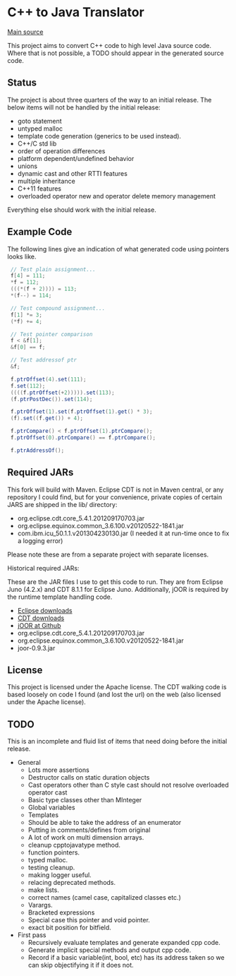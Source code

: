 C++ to Java Translator
======================

[Main source](/src/com/github/danfickle/cpptojavasourceconverter)

This project aims to convert C++ code to high level Java source code. Where that is not possible, a TODO should appear in the generated source code.

Status
------
The project is about three quarters of the way to an initial release. The below items will not be handled by the initial release:
+ goto statement
+ untyped malloc
+ template code generation (generics to be used instead).
+ C++/C std lib
+ order of operation differences
+ platform dependent/undefined behavior
+ unions
+ dynamic cast and other RTTI features
+ multiple inheritance
+ C++11 features
+ overloaded operator new and operator delete memory management

Everything else should work with the initial release.

Example Code
------------
The following lines give an indication of what generated code using pointers looks like.

````cpp
 // Test plain assignment...
 f[4] = 111;
 *f = 112;
 (((*(f + 2)))) = 113;
 *(f--) = 114;

 // Test compound assignment...
 f[1] *= 3;
 (*f) += 4;

 // Test pointer comparison
 f < &f[1];
 &f[0] == f;

 // Test addressof ptr
 &f;
````

````java
 f.ptrOffset(4).set(111);
 f.set(112);
 ((((f.ptrOffset(+2))))).set(113);
 (f.ptrPostDec()).set(114);

 f.ptrOffset(1).set(f.ptrOffset(1).get() * 3);
 (f).set((f.get()) + 4);

 f.ptrCompare() < f.ptrOffset(1).ptrCompare();
 f.ptrOffset(0).ptrCompare() == f.ptrCompare();

 f.ptrAddressOf();
````

Required JARs
-------------
This fork will build with Maven. Eclipse CDT is not
in Maven central, or any repository I could find, but
for your convenience, private copies of
certain JARS are shipped in the lib/ directory:
+ org.eclipse.cdt.core_5.4.1.201209170703.jar
+ org.eclipse.equinox.common_3.6.100.v20120522-1841.jar
+ com.ibm.icu_50.1.1.v201304230130.jar (I needed it at run-time once to fix a logging error)

Please note these are from a separate project with separate licenses.

Historical required JARs:

These are the JAR files I use to get this code to run.
They are from Eclipse Juno (4.2.x) and CDT 8.1.1 for Eclipse Juno.
Additionally, jOOR is required by the runtime template handling code.

+ [Eclipse downloads](http://www.eclipse.org/downloads/)
+ [CDT downloads](http://www.eclipse.org/cdt/downloads.php)
+ [jOOR at Github](https://github.com/jOOQ/jOOR)
+ org.eclipse.cdt.core_5.4.1.201209170703.jar
+ org.eclipse.equinox.common_3.6.100.v20120522-1841.jar
+ joor-0.9.3.jar

License
-------
This project is licensed under the Apache license. The CDT walking code is based loosely on code I found (and lost the url) on the web (also licensed under the Apache license).

TODO
----
This is an incomplete and fluid list of items that need doing before the initial release.

+ General
  + Lots more assertions
  + Destructor calls on static duration objects
  + Cast operators other than C style cast should not resolve overloaded operator cast
  + Basic type classes other than MInteger
  + Global variables
  + Templates
  + Should be able to take the address of an enumerator
  + Putting in comments/defines from original
  + A lot of work on multi dimension arrays.
  + cleanup cpptojavatype method.
  + function pointers.
  + typed malloc.
  + testing cleanup.
  + making logger useful.
  + relacing deprecated methods.
  + make lists.
  + correct names (camel case, capitalized classes etc.)
  + Varargs.
  + Bracketed expressions
  + Special case this pointer and void pointer.
  + exact bit position for bitfield.
+ First pass
  + Recursively evaluate templates and generate expanded cpp code.
  + Generate implicit special methods and output cpp code.
  + Record if a basic variable(int, bool, etc) has its address taken so we can skip objectifying it if it does not.

